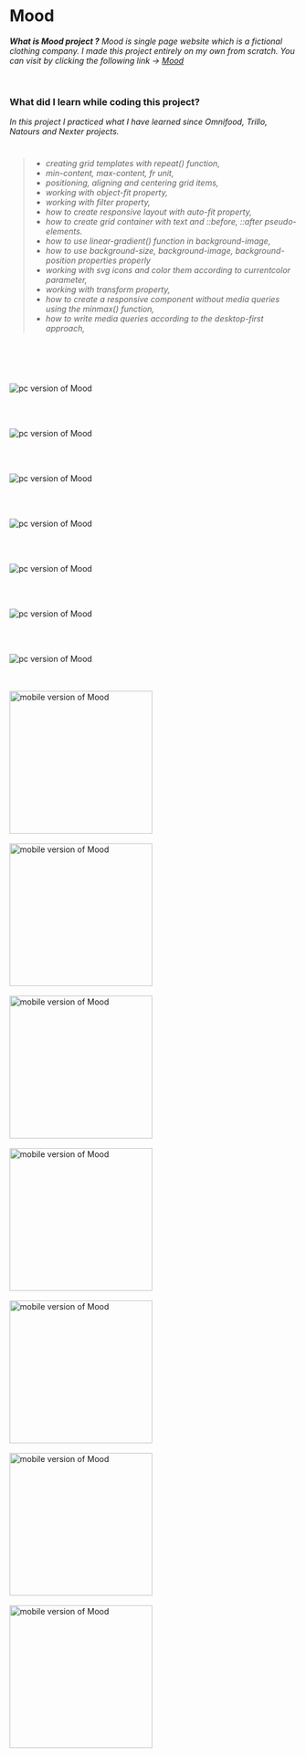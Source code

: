 # Mood

_**What is Mood project ?** Mood is single page website which is a fictional clothing company. I made this project entirely on my own from scratch. You can visit by clicking the following link &rarr; [Mood](https://mood-gldn.netlify.app/)_

<br/>

### What did I learn while coding this project?

_In this project I practiced what I have learned since Omnifood, Trillo, Natours and Nexter projects._
<br/>

> #
>
> - _creating grid templates with repeat() function,_
> - _min-content, max-content, fr unit,_
> - _positioning, aligning and centering grid items,_
> - _working with object-fit property,_
> - _working with filter property,_
> - _how to create responsive layout with auto-fit property,_
> - _how to create grid container with text and ::before, ::after pseudo-elements._
> - _how to use linear-gradient() function in background-image,_
> - _how to use background-size, background-image, background-position properties properly_
> - _working with svg icons and color them according to currentcolor parameter,_
> - _working with transform property,_
> - _how to create a responsive component without media queries using the minmax() function,_
> - _how to write media queries according to the desktop-first approach,_
>
> #

<br/>
<br/>

![pc version of Mood](/img/readMe/mood__pc--1.png)

<br/>
<br/>

![pc version of Mood](/img/readMe/mood__pc--2.png)

<br/>
<br/>

![pc version of Mood](/img/readMe/mood__pc--3.png)

<br/>
<br/>

![pc version of Mood](/img/readMe/mood__pc--4.png)

<br/>
<br/>

![pc version of Mood](/img/readMe/mood__pc--5.png)

<br/>
<br/>

![pc version of Mood](/img/readMe/mood__pc--6.png)

<br/>
<br/>

![pc version of Mood](/img/readMe/mood__pc--7.png)

<br/>
<br/>

<img src="/img/readMe/mood__mb--1.png" alt=" mobile version of Mood" width="250" />

<br/>
<br/>

<img src="/img/readMe/mood__mb--2.png" alt=" mobile version of Mood" width="250" />

<br/>
<br/>

<img src="/img/readMe/mood__mb--3.png" alt=" mobile version of Mood" width="250" />

<br/>
<br/>

<img src="/img/readMe/mood__mb--4.png" alt=" mobile version of Mood" width="250" />

<br/>
<br/>

<img src="/img/readMe/mood__mb--5.png" alt=" mobile version of Mood" width="250" />

<br/>
<br/>

<img src="/img/readMe/mood__mb--6.png" alt=" mobile version of Mood" width="250" />

<br/>
<br/>

<img src="/img/readMe/mood__mb--7.png" alt=" mobile version of Mood" width="250" />
